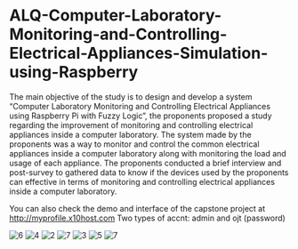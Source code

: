 # ALQ-Computer-Laboratory-Monitoring-and-Controlling-Electrical-Appliances-Simulation-using-Raspberry
The main objective of the study is to design and develop a system “Computer Laboratory Monitoring and Controlling Electrical Appliances using Raspberry Pi with Fuzzy Logic”, the proponents proposed a study regarding the improvement of monitoring and controlling electrical appliances inside a computer laboratory. The system made by the proponents was a way to monitor and control the common electrical appliances inside a computer laboratory along with monitoring the load and usage of each appliance. The proponents conducted a brief interview and post-survey to gathered data to know if the devices used by the proponents can effective in terms of monitoring and controlling electrical appliances inside a computer laboratory.

You can also check the demo and interface of the capstone project at http://myprofile.x10host.com 
Two types of accnt: admin and ojt (password)


![6](https://user-images.githubusercontent.com/52544361/61165301-43cdb700-a551-11e9-8c95-e8e8d8df82e2.jpg)
![4](https://user-images.githubusercontent.com/52544361/61165307-45977a80-a551-11e9-93dc-b86f829a53ef.jpg)
![2](https://user-images.githubusercontent.com/52544361/61165305-44fee400-a551-11e9-93c4-0e4206375b6c.jpg)
![7](https://user-images.githubusercontent.com/52544361/61165351-dc643700-a551-11e9-8841-2f11ccf43948.jpg)
![3](https://user-images.githubusercontent.com/52544361/61165306-44fee400-a551-11e9-9f84-1a95ec8e87c4.jpg)
![5](https://user-images.githubusercontent.com/52544361/61165300-43cdb700-a551-11e9-938b-1ae4a2467248.jpg)
![7](https://user-images.githubusercontent.com/52544361/61165303-44664d80-a551-11e9-85a2-b8e90a8b2b48.jpg)

